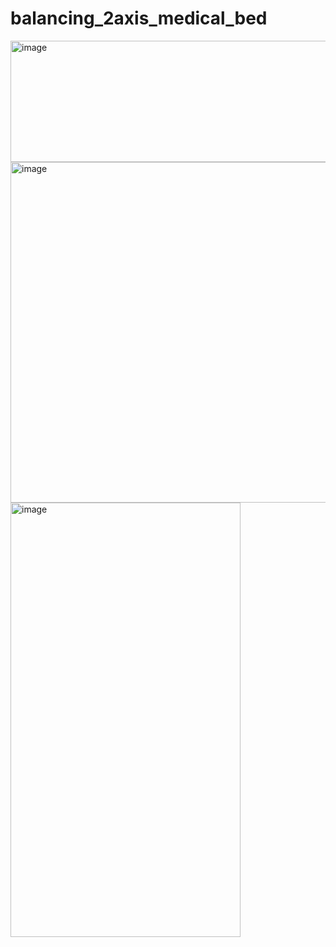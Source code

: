 # balancing_2axis_medical_bed

<img width="791" height="194" alt="image" src="https://github.com/user-attachments/assets/027fe5c0-2a06-4de7-9e15-72c69391f3b4" />

<img width="842" height="545" alt="image" src="https://github.com/user-attachments/assets/bc393fec-4a85-4501-86c0-c79d37c2abf3" />

<img width="368" height="695" alt="image" src="https://github.com/user-attachments/assets/a6101843-061e-4fb1-b46f-760c91ceaf47" />
